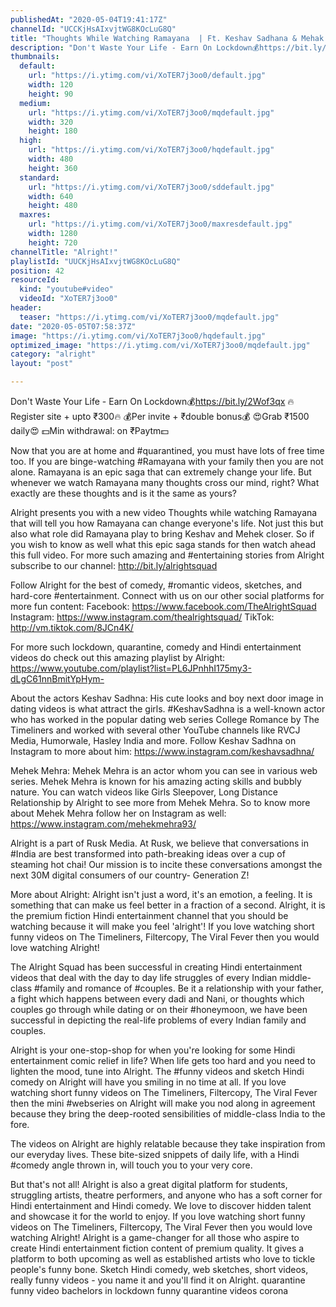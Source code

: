```yaml
---
publishedAt: "2020-05-04T19:41:17Z"
channelId: "UCCKjHsAIxvjtWG8KOcLuG8Q"
title: "Thoughts While Watching Ramayana  | Ft. Keshav Sadhana & Mehak Mehra"
description: "Don't Waste Your Life - Earn On Lockdown💰https://bit.ly/2Wof3qx\n🔥Register site + upto ₹300🔥\n💰Per invite + ₹double bonus💰\n😍Grab ₹1500 daily😍\n💵Min withdrawal: on ₹Paytm💵\n\nNow that you are at home and #quarantined, you must have lots of free time too. If you are binge-watching #Ramayana with your family then you are not alone. Ramayana is an epic saga that can extremely change your life. But whenever we watch Ramayana many thoughts cross our mind, right? What exactly are these thoughts and is it the same as yours?\n\nAlright presents you with a new video Thoughts while watching Ramayana that will tell you how Ramayana can change everyone's life. Not just this but also what role did Ramayana play to bring Keshav and Mehek closer. So if you wish to know as well what this epic saga stands for then watch ahead this full video. For more such amazing and #entertaining stories from Alright subscribe to our channel: http://bit.ly/alrightsquad\n\nFollow Alright for the best of comedy, #romantic videos, sketches, and hard-core #entertainment. Connect with us on our other social platforms for more fun content: \nFacebook: https://www.facebook.com/TheAlrightSquad \nInstagram: https://www.instagram.com/thealrightsquad/ \nTikTok: http://vm.tiktok.com/8JCn4K/\n\nFor more such lockdown, quarantine, comedy and Hindi entertainment videos do check out this amazing playlist by Alright: https://www.youtube.com/playlist?list=PL6JPnhhI175my3-dLgC61nnBmitYpHym-\n\nAbout the actors\nKeshav Sadhna: His cute looks and boy next door image in dating videos is what attract the girls. #KeshavSadhna is a well-known actor who has worked in the popular dating web series College Romance by The Timeliners and worked with several other YouTube channels like RVCJ Media, Humorwale, Hasley India and more. Follow Keshav Sadhna on Instagram to more about him: https://www.instagram.com/keshavsadhna/\n\nMehek Mehra: Mehek Mehra is an actor whom you can see in various web series. Mehek Mehra is known for his amazing acting skills and bubbly nature. You can watch videos like Girls Sleepover, Long Distance Relationship by Alright to see more from Mehek Mehra. So to know more about Mehek Mehra follow her on Instagram as well: https://www.instagram.com/mehekmehra93/\n\nAlright is a part of Rusk Media. At Rusk, we believe that conversations in #India are best transformed into path-breaking ideas over a cup of steaming hot chai! Our mission is to incite these conversations amongst the next 30M digital consumers of our country- Generation Z!\n\nMore about Alright: Alright isn't just a word, it's an emotion, a feeling. It is something that can make us feel better in a fraction of a second. Alright, it is the premium fiction Hindi entertainment channel that you should be watching because it will make you feel 'alright'! If you love watching short funny videos on The Timeliners, Filtercopy, The Viral Fever then you would love watching Alright!\n\nThe Alright Squad has been successful in creating Hindi entertainment videos that deal with the day to day life struggles of every Indian middle-class #family and romance of #couples. Be it a relationship with your father, a fight which happens between every dadi and Nani, or thoughts which couples go through while dating or on their #honeymoon, we have been successful in depicting the real-life problems of every Indian family and couples.\n\nAlright is your one-stop-shop for when you're looking for some Hindi entertainment comic relief in life? When life gets too hard and you need to lighten the mood, tune into Alright. The #funny videos and sketch Hindi comedy on Alright will have you smiling in no time at all. If you love watching short funny videos on The Timeliners, Filtercopy, The Viral Fever then the mini #webseries on Alright will make you nod along in agreement because they bring the deep-rooted sensibilities of middle-class India to the fore.\n\nThe videos on Alright are highly relatable because they take inspiration from our everyday lives. These bite-sized snippets of daily life, with a Hindi #comedy angle thrown in, will touch you to your very core.\n\nBut that's not all! Alright is also a great digital platform for students, struggling artists, theatre performers, and anyone who has a soft corner for Hindi entertainment and Hindi comedy. We love to discover hidden talent and showcase it for the world to enjoy. If you love watching short funny videos on The Timeliners, Filtercopy, The Viral Fever then you would love watching Alright! Alright is a game-changer for all those who aspire to create Hindi entertainment fiction content of premium quality. It gives a platform to both upcoming as well as established artists who love to tickle people's funny bone. Sketch Hindi comedy, web sketches, short videos, really funny videos - you name it and you'll find it on Alright. quarantine funny video bachelors in lockdown funny quarantine videos corona"
thumbnails:
  default:
    url: "https://i.ytimg.com/vi/XoTER7j3oo0/default.jpg"
    width: 120
    height: 90
  medium:
    url: "https://i.ytimg.com/vi/XoTER7j3oo0/mqdefault.jpg"
    width: 320
    height: 180
  high:
    url: "https://i.ytimg.com/vi/XoTER7j3oo0/hqdefault.jpg"
    width: 480
    height: 360
  standard:
    url: "https://i.ytimg.com/vi/XoTER7j3oo0/sddefault.jpg"
    width: 640
    height: 480
  maxres:
    url: "https://i.ytimg.com/vi/XoTER7j3oo0/maxresdefault.jpg"
    width: 1280
    height: 720
channelTitle: "Alright!"
playlistId: "UUCKjHsAIxvjtWG8KOcLuG8Q"
position: 42
resourceId:
  kind: "youtube#video"
  videoId: "XoTER7j3oo0"
header:
  teaser: "https://i.ytimg.com/vi/XoTER7j3oo0/mqdefault.jpg"
date: "2020-05-05T07:58:37Z"
image: "https://i.ytimg.com/vi/XoTER7j3oo0/hqdefault.jpg"
optimized_image: "https://i.ytimg.com/vi/XoTER7j3oo0/mqdefault.jpg"
category: "alright"
layout: "post"

---
```

Don't Waste Your Life - Earn On Lockdown💰https://bit.ly/2Wof3qx
🔥Register site + upto ₹300🔥
💰Per invite + ₹double bonus💰
😍Grab ₹1500 daily😍
💵Min withdrawal: on ₹Paytm💵

Now that you are at home and #quarantined, you must have lots of free time too. If you are binge-watching #Ramayana with your family then you are not alone. Ramayana is an epic saga that can extremely change your life. But whenever we watch Ramayana many thoughts cross our mind, right? What exactly are these thoughts and is it the same as yours?

Alright presents you with a new video Thoughts while watching Ramayana that will tell you how Ramayana can change everyone's life. Not just this but also what role did Ramayana play to bring Keshav and Mehek closer. So if you wish to know as well what this epic saga stands for then watch ahead this full video. For more such amazing and #entertaining stories from Alright subscribe to our channel: http://bit.ly/alrightsquad

Follow Alright for the best of comedy, #romantic videos, sketches, and hard-core #entertainment. Connect with us on our other social platforms for more fun content: 
Facebook: https://www.facebook.com/TheAlrightSquad 
Instagram: https://www.instagram.com/thealrightsquad/ 
TikTok: http://vm.tiktok.com/8JCn4K/

For more such lockdown, quarantine, comedy and Hindi entertainment videos do check out this amazing playlist by Alright: https://www.youtube.com/playlist?list=PL6JPnhhI175my3-dLgC61nnBmitYpHym-

About the actors
Keshav Sadhna: His cute looks and boy next door image in dating videos is what attract the girls. #KeshavSadhna is a well-known actor who has worked in the popular dating web series College Romance by The Timeliners and worked with several other YouTube channels like RVCJ Media, Humorwale, Hasley India and more. Follow Keshav Sadhna on Instagram to more about him: https://www.instagram.com/keshavsadhna/

Mehek Mehra: Mehek Mehra is an actor whom you can see in various web series. Mehek Mehra is known for his amazing acting skills and bubbly nature. You can watch videos like Girls Sleepover, Long Distance Relationship by Alright to see more from Mehek Mehra. So to know more about Mehek Mehra follow her on Instagram as well: https://www.instagram.com/mehekmehra93/

Alright is a part of Rusk Media. At Rusk, we believe that conversations in #India are best transformed into path-breaking ideas over a cup of steaming hot chai! Our mission is to incite these conversations amongst the next 30M digital consumers of our country- Generation Z!

More about Alright: Alright isn't just a word, it's an emotion, a feeling. It is something that can make us feel better in a fraction of a second. Alright, it is the premium fiction Hindi entertainment channel that you should be watching because it will make you feel 'alright'! If you love watching short funny videos on The Timeliners, Filtercopy, The Viral Fever then you would love watching Alright!

The Alright Squad has been successful in creating Hindi entertainment videos that deal with the day to day life struggles of every Indian middle-class #family and romance of #couples. Be it a relationship with your father, a fight which happens between every dadi and Nani, or thoughts which couples go through while dating or on their #honeymoon, we have been successful in depicting the real-life problems of every Indian family and couples.

Alright is your one-stop-shop for when you're looking for some Hindi entertainment comic relief in life? When life gets too hard and you need to lighten the mood, tune into Alright. The #funny videos and sketch Hindi comedy on Alright will have you smiling in no time at all. If you love watching short funny videos on The Timeliners, Filtercopy, The Viral Fever then the mini #webseries on Alright will make you nod along in agreement because they bring the deep-rooted sensibilities of middle-class India to the fore.

The videos on Alright are highly relatable because they take inspiration from our everyday lives. These bite-sized snippets of daily life, with a Hindi #comedy angle thrown in, will touch you to your very core.

But that's not all! Alright is also a great digital platform for students, struggling artists, theatre performers, and anyone who has a soft corner for Hindi entertainment and Hindi comedy. We love to discover hidden talent and showcase it for the world to enjoy. If you love watching short funny videos on The Timeliners, Filtercopy, The Viral Fever then you would love watching Alright! Alright is a game-changer for all those who aspire to create Hindi entertainment fiction content of premium quality. It gives a platform to both upcoming as well as established artists who love to tickle people's funny bone. Sketch Hindi comedy, web sketches, short videos, really funny videos - you name it and you'll find it on Alright. quarantine funny video bachelors in lockdown funny quarantine videos corona